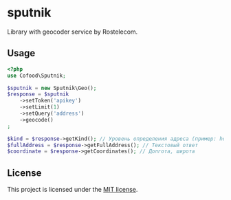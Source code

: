 # sputnik
Library with geocoder service by Rostelecom.

## Usage

```php
<?php
use Cofood\Sputnik;

$sputnik = new Sputnik\Geo();
$response = $sputnik
    ->setToken('apikey')
    ->setLimit(1)
    ->setQuery('address')
    ->geocode()
;

$kind = $response->getKind(); // Уровень определения адреса (пример: house)
$fullAddress = $response->getFullAddress(); // Текстовый ответ
$coordinate = $response->getCoordinates(); // Долгота, широта 
```

## License

This project is licensed under the [MIT license](LICENSE).
